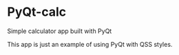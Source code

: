# PyQt-calc
 Simple calculator app built with PyQt

This app is just an example of using PyQt with QSS styles.